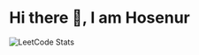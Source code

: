 # Hi there 👋, I am Hosenur
![LeetCode Stats](https://leetcard.jacoblin.cool/hosenur?theme=unicorn&font=Antic&ext=activity)